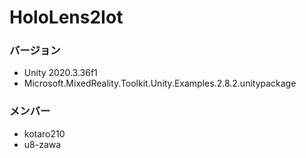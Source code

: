 # HoloLens2Iot

### バージョン

- Unity 2020.3.36f1
- Microsoft.MixedReality.Toolkit.Unity.Examples.2.8.2.unitypackage

### メンバー

- kotaro210
- u8-zawa
